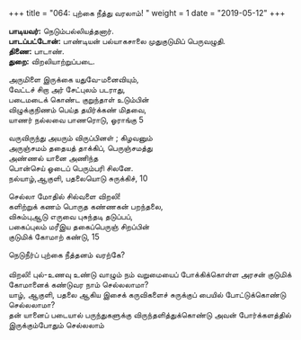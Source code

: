 ﻿+++
title = "064: புற்கை நீத்து வரலாம்!  "
weight = 1
date = "2019-05-12"
+++

**பாடியவர்:** நெடும்பல்லியத்தனார்.  
**பாடப்பட்டோன்:** பாண்டியன் பல்யாகசாலை முதுகுடுமிப் பெருவழுதி.  
**திணை:** பாடாண்.  
**துறை:** விறலியாற்றுப்படை.  
  
அருமிளை இருக்கை யதுவே-மனைவியும்,  
வேட்டச் சிறா அர் சேட்புலம் படராது,  
படைமடைக் கொண்ட குறுந்தாள் உடும்பின்  
விழுக்குநிணம் பெய்த தயிர்க்கண் மிதவை,  
யாணர் நல்லவை பாணரொடு, ஓராங்கு 5  
  
வருவிருந்து அயரும் விருப்பினள் ; கிழவனும்  
அருஞ்சமம் ததையத் தாக்கிப், பெருஞ்சமத்து  
அண்ணல் யானை அணிந்த  
பொன்செய் ஓடைப் பெரும்பரி சிலனே.  
நல்யாழ்,ஆகுளி, பதலையொடு சுருக்கிச், 10  
  
செல்லா மோதில் சில்வளை விறலி!  
களிற்றுக் கணம் பொருத கண்ணகன் பறந்தலை,  
விசும்புஆடு எருவை புசுந்தடி தடுப்பப்,  
பகைப்புலம் மரீஇய தகைப்பெருஞ் சிறப்பின்  
குடுமிக் கோமாற் கண்டு, 15  
  
நெடுநீர்ப் புற்கை நீத்தனம் வரற்கே?  
   
விறலி! புல்-உணவு உண்டு வாழும் நம் வறுமையைப் போக்கிக்கொள்ள அரசன் குடுமிக் கோமானைக் கண்டுவர நாம் செல்லலாமா?  
யாழ், ஆகுளி, பதலை ஆகிய இசைக் கருவிகளைச் சுருக்குப் பையில் போட்டுக்கொண்டு செல்லலாமா?  
தன் யானைப் படையால் பருந்துகளுக்கு விருந்தளித்துக்கொண்டு அவன் போர்க்களத்தில் இருக்கும்போதும் செல்லலாம்  
